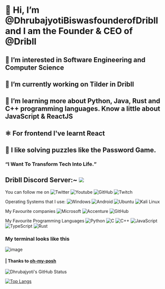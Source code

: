 <h1> 👋 Hi, I’m @DhrubajyotiBiswasfounderofDribll and I am the Founder & CEO of @Dribll </h1>
<h2> 👀 I’m interested in Software Engineering and Computer Science</h2>
<h2> 🌱 I’m currently working on Tilder in Dribll</h2>
<h2> 📔 I’m learning more about Python, Java, Rust and C++ programming languages. Know a little about JavaScript & ReactJS</h2>
<h2> ⚛️ For frontend I've learnt React</h2>
<h2> 🧩 I like solving puzzles like the Password Game.</h2>
<!-- <h2> 🏢 I have also contributed to Microsoft and VS Code.</h2> -->
<h3><q>I Want To Transform Tech Into Life.</q></h3> 

## Dribll Discord Server:~ [<img src="https://github.com/dhrubajyotifounderofDSoft/dhrubajyotifounderofDSoft/assets/108980710/4e2f456d-85c2-4947-b371-4ad395cf08d2">](https://discord.com/invite/M8VtbJDmbF)


You can follow me on ![Twitter](https://img.shields.io/twitter/follow/Dhrubaj32201910?color=blue&logo=twitter&style=for-the-badge) 
                     ![Youtube](https://img.shields.io/youtube/channel/subscribers/UCRvcazkrS67RdBpaojFWUUA?logo=youtube&logoColor=red&style=for-the-badge)
                     ![GitHub](https://img.shields.io/github/followers/DhrubajyotiBiswasfounderofDribll?logo=github&style=for-the-badge)
                     ![Twitch](https://img.shields.io/badge/Twitch-218370?style=for-the-badge&logo=twitch&logoColor=white)

                     
Operating Systems that I use: ![Windows](https://img.shields.io/badge/Windows-0078D6?style=for-the-badge&logo=windows&logoColor=white) ![Android](https://img.shields.io/badge/Android-3DDC84?style=for-the-badge&logo=android&logoColor=white) ![Ubuntu](https://img.shields.io/badge/Ubuntu-E95420?style=for-the-badge&logo=ubuntu&logoColor=white) ![Kali Linux](https://img.shields.io/badge/Kali_Linux-557C94?style=for-the-badge&logo=kali-linux&logoColor=white)

My Favourite companies ![Microsoft](https://img.shields.io/badge/Microsoft-grey?style=for-the-badge&logo=microsoft) ![Accenture](https://img.shields.io/badge/Accenture-grey?style=for-the-badge&logo=accenture) ![GitHub](https://img.shields.io/badge/GitHub-grey?style=for-the-badge&logo=github)


My Favourite Programming Languages ![Python](https://img.shields.io/badge/Python-grey?style=for-the-badge&logo=python) ![C](https://img.shields.io/badge/C-grey?style=for-the-badge&logo=C) ![C++](https://img.shields.io/badge/C++-grey?style=for-the-badge&logo=C++) ![JavaScript](https://img.shields.io/badge/JavaScript-grey?style=for-the-badge&logo=javascript) ![TypeScript](https://img.shields.io/badge/TypeScript-grey?style=for-the-badge&logo=typescript) ![Rust](https://img.shields.io/badge/rust-grey?style=for-the-badge&logo=rust)


### My terminal looks like this
![image](https://github.com/dhrubajyotifounderofDSoft/dhrubajyotifounderofDSoft/assets/108980710/4aef3af8-9167-44e8-9a6e-b15dc482ff39)

#### | Thanks to [oh-my-posh](https://ohmyposh.dev/)


![Dhrubajyoti's GitHub Status](https://github-readme-stats.vercel.app/api?username=DhrubajyotiBiswasfounderofDribll&show_icons=true&theme=merko&show=reviews,discussions_started,discussions_answered,prs_merged,prs_merged_percentage)

[![Top Langs](https://github-readme-stats.vercel.app/api/top-langs/?username=DhrubajyotiBiswasfounderofDribll&layout=pie&theme=merko&langs_count=20)](https://github.com/dhrubajyotifounderofDSoft/github-readme-stats)

